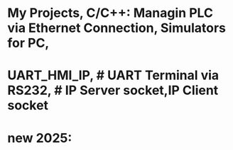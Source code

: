 # My Projects, C/C++: Managin PLC via Ethernet Connection, Simulators for PC,
# UART_HMI_IP, # UART Terminal via RS232, # IP Server socket,IP Client socket
# new 2025: 




